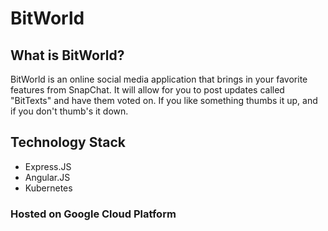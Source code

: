 # BitWorld

## What is BitWorld?
BitWorld is an online social media application that brings in your favorite features from SnapChat. It will allow for you to post updates called "BitTexts" and have them voted on. If you like something thumbs it up, and if you don't thumb's it down.

## Technology Stack
 - Express.JS
 - Angular.JS
 - Kubernetes

### Hosted on Google Cloud Platform